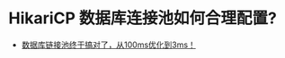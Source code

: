 # HikariCP 数据库连接池如何合理配置?

- [数据库链接池终于搞对了，从100ms优化到3ms！](https://mp.weixin.qq.com/s/VCbJFFcJgPBDXdRTdFNtUg)